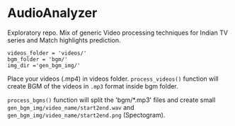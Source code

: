 # AudioAnalyzer

Exploratory repo. Mix of  generic Video processing techniques for Indian TV series and Match highlights prediction.

```
videos_folder = 'videos/' 
bgm_folder = 'bgm/' 
img_dir ='gen_bgm_img/'
```
Place your videos (.mp4) in videos folder. `process_videos()` function will create BGM of the videos in `.mp3` format inside bgm folder. 

`process_bgms()` function will split the 'bgm/*.mp3' files and create small `gen_bgm_img/video_name/start2end.wav` and `gen_bgm_img/video_name/start2end.png` (Spectogram).